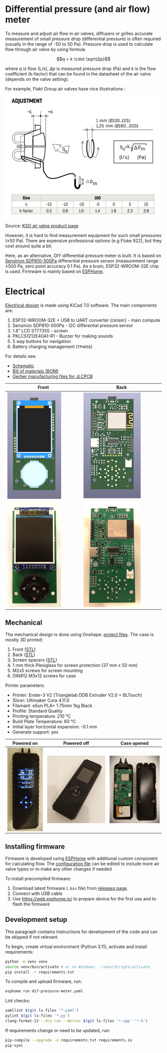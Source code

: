 # Differential pressure (and air flow) meter

To measure and adjust air flow in air valves, diffusers or grilles accurate measurement of small pressure drop (differential pressure) is often required (usually in the range of -50 to 50 Pa). Pressure drop is used to calculate flow through air valve by using formula

$$q = k \cdot \sqrt{Δp}$$

where $q$ is flow (L/s), $Δp$ is measured pressure drop (Pa) and $k$ is the flow coefficient (k-factor) that can be found in the datasheet of the air valve (depends on the valve setting).

For example, Flakt Group air valves have nice illustrations :

![](imgs/flakt-kso-600.png)

Source: [KSO air valve product page](https://www.flaktgroup.com/en/products/air-management-atds/air-valves/exhaust-air-valves/kso-exhaust-air-valve/)


However, it is hard to find measurement equipment for such small pressures (±50 Pa). There are expensive professional options (e.g Fluke 922), but they cost around quite a bit.

Here, as an alternative, DIY differential pressure meter is built. It is based on [Sensirion SDP810-500Pa](https://www.sensirion.com/products/catalog/SDP810-500Pa) differential pressure sensor (measurement range ±500 Pa, zero point accuracy 0.1 Pa). As a brain, ESP32-WROOM-32E chip is used. Firmware is mainly based on [ESPHome](https://esphome.io/).



# Electrical

[Electrical design](electrical/) is made using KiCad 7.0 software. The main components are:
1. ESP32-WROOM-32E + USB to UART converter (`CH340C`)  - main compute
2. Sensirion SDP810-500Pa - I2C differential pressure sensor
3. 1.8" LCD ST7735S - screen
4. PKLCS1212E40A1-R1 - Buzzer for making sounds
5. 5 way buttons for navigation
6. Battery charging management (`TP4056`)

For details see:
* [Schematic](electrical/schematic.pdf)
* [Bill of materials (BOM)](electrical/bom.pdf)
* [Gerber manufacturing files for JLCPCB](electrical/gerbers/)

| **Front**                                                         | **Back**                                                          |
|-------------------------------------------------------------------|-------------------------------------------------------------------|
| <img src="imgs/pcb-model-front-600.png" height="75%" width="75%"> | <img src="imgs/pcb-model-back-600.png" height="75%" width="75%">  |
| <img src="imgs/pcb-front-600.png" height="75%" width="75%">       | <img src="imgs/pcb-back-600.png" height="75%" width="75%">        |

## Mechanical

The mechanical design is done using Onshape: [project files](https://cad.onshape.com/documents/3a0444f7efaf570fd867d2e7/w/0f2dabb567175f38ff258f90/e/ec28925e598c09357985fe26?renderMode=0&uiState=655145dc99c22b680c1f923b). The case is mostly 3D printed:
1. Front ([STL](mech/front.stl))
2. Back ([STL](mech/front.stl))
3. Screen spacers ([STL](mech/spacer.stl))
4. 1 mm thick Plexiglass for screen protection (37 mm x 50 mm)
5. M2x5 screws for screen mounting
6. DIN912 M3x12 screws for case


Printer parameters:
* Printer: Ender-3 V2 (Trianglelab DDB Extruder V2.0 + BLTouch)
* Slicer: Ultimaker Cura 4.11.0
* Filamant: eSun PLA+ 1.75mm 1kg Black
* Profile: Standard Quality
* Printing temperature: 210 °C
* Build Plate Temperature: 60 °C
* Initial layer horizontal expansion: -0.1 mm
* Generate support: yes

| **Powered on**                    | **Powered off**                  | **Case opened**                  |
|-----------------------------------|----------------------------------|----------------------------------|
| ![](imgs/dpm-power-on-600.png)    | ![](imgs/dpm-power-off-600.png)  | ![](imgs/case-opened-600.png)    |


## Installing firmware

Firmware is developed using [ESPHome](https://esphome.io/) with additional custom component for calculating flow. The [configuration file](dif-pressure-meter.yaml) can be edited to include more air valve types or to make any other changes if needed

To install precompiled firmware:
1. Download latest firmware (`.bin` file) from [releases page](https://**github**.com/ardiloot/dif-pressure-meter/releases/).
2. Connect with USB cable
3. Use https://web.esphome.io/ to prepare device for the first use and to flash the firmware

## Development setup

This paragraph contains instructions for development of the code and can be skipped if not relevant.

To begin, create virtual environment (Python 3.11), activate and install requirements:

```bash
python -m venv venv
source venv/bin/activate # or on Windows: .\venv\Scripts\activate
pip install -r requirements.txt
```

To compile and upload firmware, run:

```bash
esphome run dif-pressure-meter.yaml
```

Lint checks:

```bash
yamllint $(git ls-files '*.yaml')
pylint $(git ls-files '*.py')
clang-format-13 --dry-run --Werror $(git ls-files '*.cpp' '*.h')
```

If requirements change or need to be updated, run:

```bash
pip-compile --upgrade -o requirements.txt requirements.in
pip-sync
```
